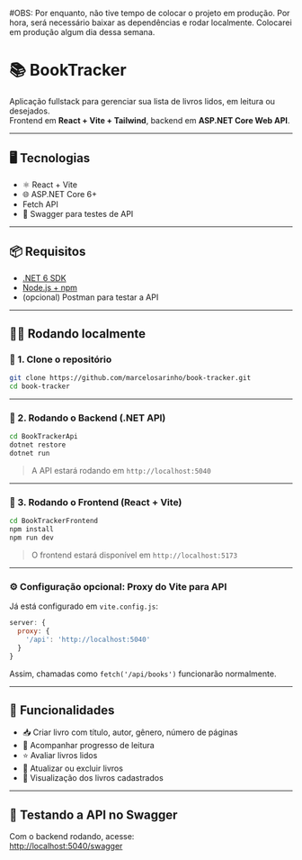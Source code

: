 #OBS: Por enquanto, não tive tempo de colocar o projeto em produção. Por hora, será necessário baixar as dependências e rodar localmente. Colocarei em produção algum dia dessa semana.

# 📚 BookTracker

Aplicação fullstack para gerenciar sua lista de livros lidos, em leitura ou desejados.  
Frontend em **React + Vite + Tailwind**, backend em **ASP.NET Core Web API**.

---

## 🖥️ Tecnologias

- ⚛️ React + Vite
- 🌐 ASP.NET Core 6+
- Fetch API
- 🚀 Swagger para testes de API

---

## 📦 Requisitos

- [.NET 6 SDK](https://dotnet.microsoft.com/en-us/download)
- [Node.js + npm](https://nodejs.org/)
- (opcional) Postman para testar a API

---

## 🧑‍💻 Rodando localmente

### 🔹 1. Clone o repositório

```bash
git clone https://github.com/marcelosarinho/book-tracker.git
cd book-tracker
```

---

### 🔹 2. Rodando o Backend (.NET API)

```bash
cd BookTrackerApi
dotnet restore
dotnet run
```

> A API estará rodando em `http://localhost:5040`

---

### 🔹 3. Rodando o Frontend (React + Vite)

```bash
cd BookTrackerFrontend
npm install
npm run dev
```

> O frontend estará disponível em `http://localhost:5173`

---

### ⚙️ Configuração opcional: Proxy do Vite para API

Já está configurado em `vite.config.js`:

```js
server: {
  proxy: {
    '/api': 'http://localhost:5040'
  }
}
```

Assim, chamadas como `fetch('/api/books')` funcionarão normalmente.

---

## 🚀 Funcionalidades

- 📥 Criar livro com título, autor, gênero, número de páginas
- 📖 Acompanhar progresso de leitura
- ⭐ Avaliar livros lidos
- 🔁 Atualizar ou excluir livros
- 🧾 Visualização dos livros cadastrados

---

## 🧪 Testando a API no Swagger

Com o backend rodando, acesse:  
[http://localhost:5040/swagger](http://localhost:5040/swagger)
